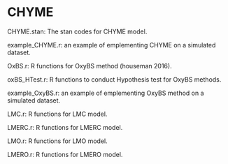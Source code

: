 # CHYME 

CHYME.stan: The stan codes for CHYME model.

example_CHYME.r: an example of emplementing CHYME on a simulated dataset.

OxBS.r: R functions for OxyBS method (houseman 2016). 

oxBS_HTest.r: R functions to conduct Hypothesis test for OxyBS methods.

example_OxyBS.r: an example of emplementing OxyBS method on a simulated dataset.

LMC.r: R functions for LMC model.

LMERC.r: R functions for LMERC model.

LMO.r:  R functions for LMO model.

LMERO.r:  R functions for LMERO model.

